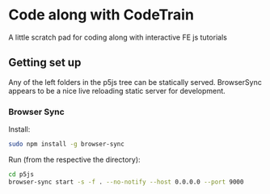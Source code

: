 # Code along with CodeTrain

A little scratch pad for coding along with interactive FE js tutorials

## Getting set up

Any of the left folders in the p5js tree can be statically served. BrowserSync appears to be a nice live reloading static server for development.

### Browser Sync

Install:

```bash
sudo npm install -g browser-sync
```

Run (from the respective the directory):

```bash
cd p5js
browser-sync start -s -f . --no-notify --host 0.0.0.0 --port 9000
```